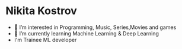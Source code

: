  # Nikita Kostrov
- 👀 I’m interested in Programming, Music, Series,Movies and games
- 🌱 I’m currently learning Machine Learning & Deep Learning
- I'm Trainee ML developer

<!---
1niciat1v3/1niciat1v3 is a ✨ special ✨ repository because its `README.md` (this file) appears on your GitHub profile.
You can click the Preview link to take a look at your changes.
--->
